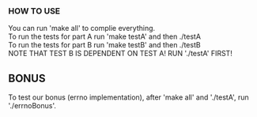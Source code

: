 ### HOW TO USE
You can run 'make all' to complie everything.  <br>
To run the tests for part A run 'make testA' and then ./testA <br>
To run the tests for part B run 'make testB' and then ./testB <br>
NOTE THAT TEST B IS DEPENDENT ON TEST A! RUN './testA' FIRST! <br>

## BONUS
To test our bonus (errno implementation), after 'make all' and './testA', run './errnoBonus'. <br>
